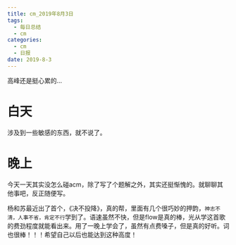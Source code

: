 ```yaml
---
title: cm_2019年8月3日
tags: 
  - 每日总结
  - cm
categories:
  - cm
  - 日报
date: 2019-8-3
---
```


高峰还是挺心累的...

<!-- more -->

# 白天

涉及到一些敏感的东西，就不说了。

# 晚上

今天一天其实没怎么碰acm，除了写了个题解之外，其实还挺惭愧的。就聊聊其他事吧，反正随便写。

杨和苏最近出了首个，《决不投降》，真的帮，里面有几个很巧妙的押韵，`神志不清，人事不省，肯定不行`学到了。语速虽然不快，但是flow是真的棒，光从学这首歌的费劲程度就能看出来。用了一晚上学会了，虽然有点费嗓子，但是真的好听。词也很棒！！！希望自己以后也能达到这种高度！

